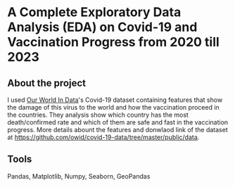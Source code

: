 # A Complete Exploratory Data Analysis (EDA) on Covid-19 and Vaccination Progress from 2020 till 2023
## About the project
I used [Our World In Data](https://ourworldindata.org/)'s Covid-19 dataset containing features that show the damage of this virus to the world and how the vaccination proceed in the countries. They analysis show which country has the most death/confirmed rate and which of them are safe and fast in the vaccination progress. More details abount the features and donwlaod link of the dataset at https://github.com/owid/covid-19-data/tree/master/public/data.
## Tools
Pandas, Matplotlib, Numpy, Seaborn, GeoPandas

